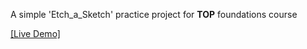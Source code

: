 A simple 'Etch_a_Sketch' practice project for **TOP** foundations course

[[Live Demo]](https://yousufrab.github.io/Etch_a_Sketch/)

